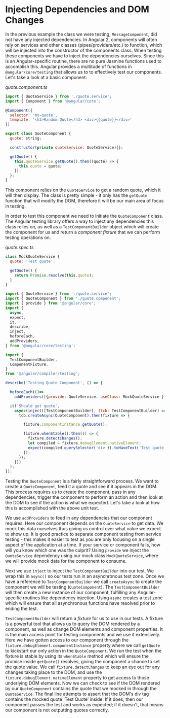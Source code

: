 # Injecting Dependencies and DOM Changes

In the previous example the class we were testing, `MessageComponent`, did not have any injected dependencies. In Angular 2, components will often rely on services and other classes (pipes/providers/etc.) to function, which will be injected into the constructor of the components class. When testing these components we have to inject the dependencies ourselves. Since this is an Angular-specific routine, there are no pure Jasmine functions used to accomplish this. Angular provides a multitude of functions in `@angular/core/testing` that allows us to to effectively test our components. Let's take a look at a basic component:

*quote.component.ts*

```js
import { QuoteService } from './quote.service';
import { Component } from '@angular/core';

@Component({
  selector: 'my-quote',
  template: '<h3>Random Quote</h3> <div>{{quote}}</div>'
})

export class QuoteComponent {
  quote: string;

  constructor(private quoteService: QuoteService){};

  getQuote() {
    this.quoteService.getQuote().then((quote) => {
      this.quote = quote;
    });
  };
}

```

This component relies on the `QuoteService` to get a random quote, which it will then display. The class is pretty simple - it only has the `getQuote` function that will modify the DOM, therefore it will be our main area of focus in testing.

In order to test this component we need to initiate the `QuoteComponent` class. The Angular testing library offers a way to inject any dependencies this class relies on, as well as a `TestComponentBuilder` object which will create the component for us and return a *component fixture* that we can perform testing operations on.

*quote.spec.ts*

```js
class MockQuoteService {
  quote: 'Test quote';

  getQuote() {
    return Promise.resolve(this.quote);
  }
}

import { QuoteService } from './quote.service';
import { QuoteComponent } from './quote.component';
import { provide } from '@angular/core';
import {
  async,
  expect,
  it,
  describe,
  inject,
  beforeEach,
  addProviders,
} from '@angular/core/testing';

import {
  TestComponentBuilder,
  ComponentFixture,
}
from '@angular/compiler/testing';

describe('Testing Quote Component', () => {

  beforeEach(()=>
    addProviders([{provide: QuoteService, useClass: MockQuoteService }]));

  it('Should get quote',
    async(inject([TestComponentBuilder], (tcb: TestComponentBuilder) => {
      tcb.createAsync(QuoteComponent).then(fixture => {

        fixture.componentInstance.getQuote();

        fixture.whenStable().then(() => {
          fixture.detectChanges();
          let compiled = fixture.debugElement.nativeElement;
          expect(compiled.querySelector('div')).toHaveText('Test quote');
        });
      });
    }))
  );
});
```

Testing the `QuoteComponent` is a fairly straightforward process. We want to create a `QuoteComponent`, feed it a quote and see if it appears in the DOM. This process requires us to create the component, pass in any dependencies, trigger the component to perform an action and then look at the DOM to see if the action is what we expected. Let's take a look at how this is accomplished with the above unit test.

We use `addProviders` to feed in any dependencies that our component requires. Here our component depends on the `QuoteService` to get data. We mock this data ourselves thus giving us control over what value we expect to show up. It is good practice to separate component testing from service testing - this makes it easier to test as you are only focusing on a single aspect of the application at a time. If your service or component fails, how will you know which one was the culprit? Using `provide` we inject the `QuoteService` dependency using our mock class `MockQuoteService`, where we will provide mock data for the component to consume.

Next we use `inject` to inject the `TestComponentBuilder` into our test.  We wrap this in `async()` so our tests run in an asynchronous test zone.  Once we have a reference to `TestComponentBuilder` we call `createAsync` to create the component we will be testing (`QuoteComponent`). The `TestComponentBuilder` will then create a new instance of our component, fulfilling any Angular-specific routines like dependency injection. Using `async` creates a test zone which will ensure that all asynchronous functions have resolved prior to ending the test.

`TestComponentBuilder` will return a *fixture* for us to use in our tests. A fixture is a powerful tool that allows us to query the DOM rendered by a component, as well as change DOM elements and component properties. It is the main access point for testing components and we use it extensively. Here we have gotten access to our component through the `fixture.debugElement.componentInstance` property where we call `getQuote` to kickstart our only action in the `QuoteComponent`.  We run the test when the fixture is stable by using its `whenStable` method which will ensure the promise inside `getQuote()` resolves, giving the component a chance to set the quote value.  We call `fixture.detectChanges` to keep an eye out for any changes taking place to the DOM, and use the `fixture.debugElement.nativeElement` property to get access to those underlying DOM elements. Now we can check to see if the DOM rendered by our `QuoteComponent` contains the quote that we mocked in through the `QuoteService`. The final line attempts to assert that the DOM's div tag contains the mocked quote 'Test Quote' inside. If it does, then our component passes the test and works as expected; if it doesn't, that means our component is not outputting quotes correctly.
